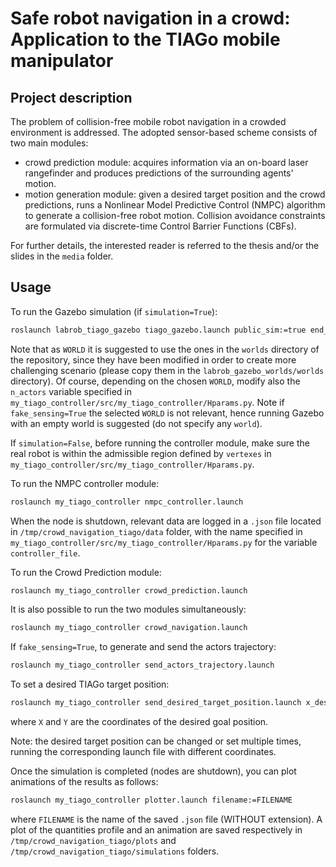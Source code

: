 # Safe robot navigation in a crowd: Application to the TIAGo mobile manipulator
## Project description
The problem of collision-free mobile robot navigation in a crowded environment is addressed. The adopted sensor-based scheme consists of two main modules:
-   crowd prediction module: acquires information via an on-board laser rangefinder and produces predictions of the surrounding agents' motion.  
-   motion generation module: given a desired target position and the crowd predictions, runs a Nonlinear Model Predictive Control (NMPC) algorithm to generate a collision-free robot motion. Collision avoidance constraints are formulated via discrete-time Control Barrier Functions (CBFs).

For further details, the interested reader is referred to the thesis and/or the slides in the `media` folder.

## Usage
To run the Gazebo simulation (if `simulation=True`):
```bash
roslaunch labrob_tiago_gazebo tiago_gazebo.launch public_sim:=true end_effector:=pal-gripper world:=WORLD
```
Note that as `WORLD` it is suggested to use the ones in the `worlds` directory of the repository, since they have been modified in order to create more challenging scenario (please copy them in the `labrob_gazebo_worlds/worlds` directory). Of course, depending on the chosen `WORLD`, modify also the  `n_actors` variable specified in `my_tiago_controller/src/my_tiago_controller/Hparams.py`.
Note if `fake_sensing=True` the selected `WORLD` is not relevant, hence running Gazebo with an empty world is suggested (do not specify any `world`).

If `simulation=False`, before running the controller module, make sure the real robot is within the admissible region defined by `vertexes` in `my_tiago_controller/src/my_tiago_controller/Hparams.py`.

To run the NMPC controller module:
```bash
roslaunch my_tiago_controller nmpc_controller.launch
```
When the node is shutdown, relevant data are logged in a `.json` file located in `/tmp/crowd_navigation_tiago/data` folder, with the name specified in `my_tiago_controller/src/my_tiago_controller/Hparams.py` for the variable `controller_file`.

To run the Crowd Prediction module:
```bash
roslaunch my_tiago_controller crowd_prediction.launch
```

It is also possible to run the two modules simultaneously:
```bash
roslaunch my_tiago_controller crowd_navigation.launch
```

If `fake_sensing=True`, to generate and send the actors trajectory:
```bash
roslaunch my_tiago_controller send_actors_trajectory.launch
```

To set a desired TIAGo target position:
```bash
roslaunch my_tiago_controller send_desired_target_position.launch x_des:=X y_des:=Y
```
where `X` and `Y` are the coordinates of the desired goal position.

Note: the desired target position can be changed or set multiple times, running the corresponding launch file with different coordinates.

Once the simulation is completed (nodes are shutdown), you can plot animations of the results as follows:
```bash
roslaunch my_tiago_controller plotter.launch filename:=FILENAME
```
where `FILENAME` is the name of the saved `.json` file (WITHOUT extension). A plot of the quantities profile and an animation are saved respectively in `/tmp/crowd_navigation_tiago/plots` and `/tmp/crowd_navigation_tiago/simulations` folders.